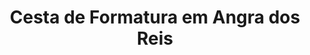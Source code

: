 ---
title: "Cesta de Formatura em Angra dos Reis"
description: "Celebre a conquista da formatura com uma cesta personalizada em Angra dos Reis. Presentes que simbolizam a dedicação e o esforço de quem concluiu essa etapa importante."
layout: "home.html"
permalink: "/cesta-de-formatura-em-angra-dos-reis/"
---